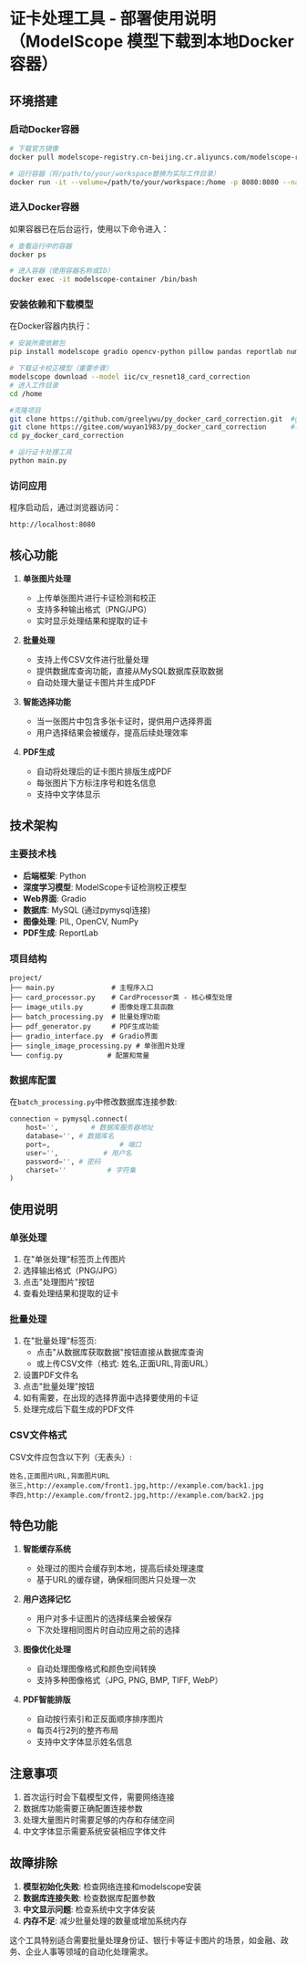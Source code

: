 # 证卡处理工具 - 部署使用说明（ModelScope 模型下载到本地Docker 容器）

## 环境搭建

### 启动Docker容器
```bash
# 下载官方镜像
docker pull modelscope-registry.cn-beijing.cr.aliyuncs.com/modelscope-repo/modelscope:ubuntu22.04-py311-torch2.3.1-1.29.0

# 运行容器（将/path/to/your/workspace替换为实际工作目录）
docker run -it --volume=/path/to/your/workspace:/home -p 8080:8080 --name modelscope-container modelscope-registry.cn-beijing.cr.aliyuncs.com/modelscope-repo/modelscope:ubuntu22.04-py311-torch2.3.1-1.29.0 /bin/bash
```

### 进入Docker容器
如果容器已在后台运行，使用以下命令进入：
```bash
# 查看运行中的容器
docker ps

# 进入容器（使用容器名称或ID）
docker exec -it modelscope-container /bin/bash
```

### 安装依赖和下载模型
在Docker容器内执行：
```bash
# 安装所需依赖包
pip install modelscope gradio opencv-python pillow pandas reportlab numpy

# 下载证卡校正模型（重要步骤）
modelscope download --model iic/cv_resnet18_card_correction
# 进入工作目录
cd /home

#克隆项目
git clone https://github.com/greelywu/py_docker_card_correction.git  #github国内访问很慢或者无法访问的用下面马云的仓库链接
git clone https://gitee.com/wuyan1983/py_docker_card_correction      #马云(gitee.com）仓库链接
cd py_docker_card_correction

# 运行证卡处理工具
python main.py
```

### 访问应用
程序启动后，通过浏览器访问：
```
http://localhost:8080
```

## 核心功能

1. **单张图片处理**
   - 上传单张图片进行卡证检测和校正
   - 支持多种输出格式（PNG/JPG）
   - 实时显示处理结果和提取的证卡

2. **批量处理**
   - 支持上传CSV文件进行批量处理
   - 提供数据库查询功能，直接从MySQL数据库获取数据
   - 自动处理大量证卡图片并生成PDF

3. **智能选择功能**
   - 当一张图片中包含多张卡证时，提供用户选择界面
   - 用户选择结果会被缓存，提高后续处理效率

4. **PDF生成**
   - 自动将处理后的证卡图片排版生成PDF
   - 每张图片下方标注序号和姓名信息
   - 支持中文字体显示

## 技术架构

### 主要技术栈

- **后端框架**: Python
- **深度学习模型**: ModelScope卡证检测校正模型
- **Web界面**: Gradio
- **数据库**: MySQL (通过pymysql连接)
- **图像处理**: PIL, OpenCV, NumPy
- **PDF生成**: ReportLab

### 项目结构

```
project/
├── main.py              # 主程序入口
├── card_processor.py    # CardProcessor类 - 核心模型处理
├── image_utils.py       # 图像处理工具函数
├── batch_processing.py  # 批量处理功能
├── pdf_generator.py     # PDF生成功能
├── gradio_interface.py  # Gradio界面
├── single_image_processing.py # 单张图片处理
└── config.py           # 配置和常量
```

### 数据库配置

在`batch_processing.py`中修改数据库连接参数:

```python
connection = pymysql.connect(
    host='',        # 数据库服务器地址
    database='', # 数据库名
    port=,                 # 端口
    user='',           # 用户名
    password='', # 密码
    charset=''          # 字符集
)
```

## 使用说明

### 单张处理

1. 在"单张处理"标签页上传图片
2. 选择输出格式（PNG/JPG）
3. 点击"处理图片"按钮
4. 查看处理结果和提取的证卡

### 批量处理

1. 在"批量处理"标签页:
   - 点击"从数据库获取数据"按钮直接从数据库查询
   - 或上传CSV文件（格式: 姓名,正面URL,背面URL）
2. 设置PDF文件名
3. 点击"批量处理"按钮
4. 如有需要，在出现的选择界面中选择要使用的卡证
5. 处理完成后下载生成的PDF文件

### CSV文件格式

CSV文件应包含以下列（无表头）:

```
姓名,正面图片URL,背面图片URL
张三,http://example.com/front1.jpg,http://example.com/back1.jpg
李四,http://example.com/front2.jpg,http://example.com/back2.jpg
```

## 特色功能

1. **智能缓存系统**
   - 处理过的图片会缓存到本地，提高后续处理速度
   - 基于URL的缓存键，确保相同图片只处理一次

2. **用户选择记忆**
   - 用户对多卡证图片的选择结果会被保存
   - 下次处理相同图片时自动应用之前的选择

3. **图像优化处理**
   - 自动处理图像格式和颜色空间转换
   - 支持多种图像格式（JPG, PNG, BMP, TIFF, WebP）

4. **PDF智能排版**
   - 自动按行索引和正反面顺序排序图片
   - 每页4行2列的整齐布局
   - 支持中文字体显示姓名信息

## 注意事项

1. 首次运行时会下载模型文件，需要网络连接
2. 数据库功能需要正确配置连接参数
3. 处理大量图片时需要足够的内存和存储空间
4. 中文字体显示需要系统安装相应字体文件

## 故障排除

1. **模型初始化失败**: 检查网络连接和modelscope安装
2. **数据库连接失败**: 检查数据库配置参数
3. **中文显示问题**: 检查系统中文字体安装
4. **内存不足**: 减少批量处理的数量或增加系统内存

这个工具特别适合需要批量处理身份证、银行卡等证卡图片的场景，如金融、政务、企业人事等领域的自动化处理需求。
